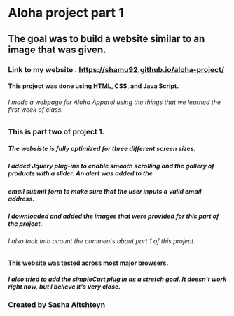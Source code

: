 
# Aloha project part 1

## The goal was to build a website similar to an image that was given.

### Link to my website : <https://shamu92.github.io/aloha-project/>


#### This project was done using HTML, CSS, and Java Script.

###### I made a webpage for Aloha Apparel using the things that we learned the first week of class.

### This is part two of project 1.

##### The websiste is fully optimized for three different screen sizes.

##### I added Jquery plug-ins to enable smooth scrolling and the gallery of products with a slider. An alert was added to the 

##### email submit form to make sure that the user inputs a valid email address.

##### I downloaded and added the images that were provided for this part of the project. 

###### I also took into acount the comments about part 1 of this project.

#### This website was tested across most major browsers.

##### I also tried to add the simpleCart plug in as a stretch goal. It doesn't work right now, but I believe it's very close. 

### Created by Sasha Altshteyn

